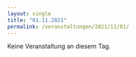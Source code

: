 ```yaml
---
layout: single
title: "01.11.2021"
permalink: /veranstaltungen/2021/11/01/
---
```


Keine Veranstaltung an diesem Tag.
